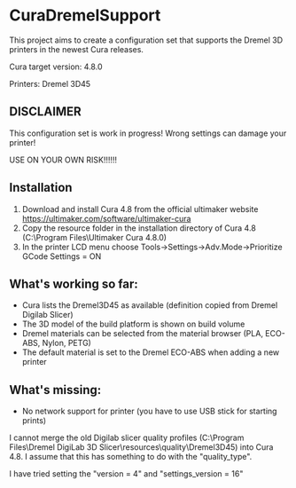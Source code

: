# CuraDremelSupport
This project aims to create a configuration set that supports the Dremel 3D printers in the newest Cura releases.

Cura target version: 4.8.0

Printers: Dremel 3D45

## DISCLAIMER
This configuration set is work in progress! Wrong settings can damage your printer!

USE ON YOUR OWN RISK!!!!!!

## Installation
1. Download and install Cura 4.8 from the official ultimaker website https://ultimaker.com/software/ultimaker-cura
2. Copy the resource folder in the installation directory of Cura 4.8 (C:\Program Files\Ultimaker Cura 4.8.0\)
3. In the printer LCD menu choose Tools->Settings->Adv.Mode->Prioritize GCode Settings = ON

## What's working so far:
- Cura lists the Dremel3D45 as available (definition copied from Dremel Digilab Slicer)
- The 3D model of the build platform is shown on build volume
- Dremel materials can be selected from the material browser (PLA, ECO-ABS, Nylon, PETG)
- The default material is set to the Dremel ECO-ABS when adding a new printer

## What's missing:
- No network support for printer (you have to use USB stick for starting prints)

I cannot merge the old Digilab slicer quality profiles (C:\Program Files\Dremel DigiLab 3D Slicer\resources\quality\Dremel3D45) into Cura 4.8.
I assume that this has something to do with the "quality_type".

I have tried setting the "version = 4" and "settings_version = 16"



